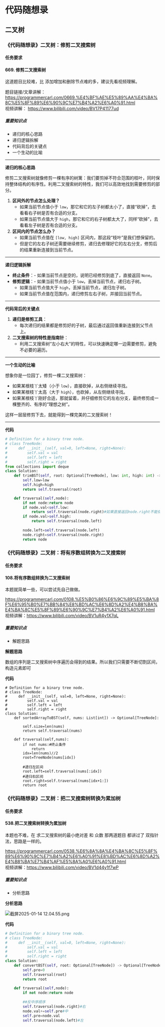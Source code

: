 # 代码随想录
## 二叉树
### 《代码随想录》二叉树：修剪二叉搜索树
#### 任务要求
#### 669. 修剪二叉搜索树

这道题目比较难，比 添加增加和删除节点难的多，建议先看视频理解。

题目链接/文章讲解： https://programmercarl.com/0669.%E4%BF%AE%E5%89%AA%E4%BA%8C%E5%8F%89%E6%90%9C%E7%B4%A2%E6%A0%91.html   
视频讲解： https://www.bilibili.com/video/BV17P41177ud

##### 重要知识点
- 递归的核心思路
- 递归逻辑拆解
- 代码背后的关键点
- 一个生动的比喻

----
**递归的核心思路**

修剪二叉搜索树就像修剪一棵有序的树篱：我们要剪掉不符合范围的枝叶，同时保持整体结构的有序性。利用二叉搜索树的特性，我们可以高效地找到需要修剪的部分。
1. **区间外的节点怎么处理？**
	- 如果当前节点值小于 `low`，那它和它的左子树都太小了，直接“砍掉”，去看看右子树是否有合适的分支。
	- 如果当前节点值大于 `high`，那它和它的右子树都太大了，同样“砍掉”，去看看左子树是否有合适的分支。
2. **区间内的节点怎么办？**
	- 如果当前节点值在 `[low, high]` 区间内，那这段“枝叶”是我们想保留的。
	- 但是它的左右子树还需要继续修剪，递归去修理好它的左右分支，修剪后的结果重新连接到当前节点。

----
**递归逻辑拆解**

- **终止条件**：- 如果当前节点是空的，说明已经修剪到底了，直接返回 `None`。
- **修剪逻辑**：- 如果当前节点值小于 `low`，丢掉当前节点，递归右子树。
	- 如果当前节点值大于 `high`，丢掉当前节点，递归左子树。
	- 如果当前节点值在范围内，递归修剪左右子树，并接回当前节点。

----
**代码背后的关键点**

1. **递归是修剪工具**：
	- 每次递归的结果都是修剪好的子树，最后通过返回值重新连接到父节点上。
2. **二叉搜索树的特性是指南针**：
	- 利用二叉搜索树“左小右大”的特性，可以快速确定哪一边需要修剪，避免不必要的遍历。

----
**一个生动的比喻**

想象你是一位园丁，修剪一棵二叉搜索树：
- 如果某根枝丫太矮（小于 `low`），直接砍掉，从右侧继续寻找。
- 如果某根枝丫太高（大于 `high`），也砍掉，从左侧继续寻找。
- 如果某根枝丫刚好合适，那就留着，并仔细修剪它的左右分支，最终修剪成一棵整齐的、有序的“理想之树”。

这样一层层修剪下去，就能得到一棵完美的二叉搜索树！

---
**代码**
```Python 
# Definition for a binary tree node.
# class TreeNode:
#     def __init__(self, val=0, left=None, right=None):
#         self.val = val
#         self.left = left
#         self.right = right
from collections import deque
class Solution:
    def trimBST(self, root: Optional[TreeNode], low: int, high: int) -> Optional[TreeNode]:
        self.low=low
        self.high=high
        return self.traversal(root)

    def traversal(self,node):
        if not node:return node
        if node.val<self.low:
            return self.traversal(node.right)#如果直接返回node.right不能保证node.right的值就是符合区间要求的，需要一直递归向右寻找。对于大于区间的也是一样的逻辑
        if node.val>self.high:
            return self.traversal(node.left)
        
        node.left=self.traversal(node.left)
        node.right=self.traversal(node.right)
        return node
```

### 《代码随想录》二叉树：将有序数组转换为二叉搜索树
#### 任务要求

#### 108.将有序数组转换为二叉搜索树


本题就简单一些，可以尝试先自己做做。

https://programmercarl.com/0108.%E5%B0%86%E6%9C%89%E5%BA%8F%E6%95%B0%E7%BB%84%E8%BD%AC%E6%8D%A2%E4%B8%BA%E4%BA%8C%E5%8F%89%E6%90%9C%E7%B4%A2%E6%A0%91.html   
视频讲解：https://www.bilibili.com/video/BV1uR4y1X7qL

##### 重要知识点
- 解题思路

**解题思路**

数组的序列是二叉搜索树中序遍历会得到的结果。所以我们只需要不断切割区间，构造元素即可

**代码**

```
# Definition for a binary tree node.
# class TreeNode:
#     def __init__(self, val=0, left=None, right=None):
#         self.val = val
#         self.left = left
#         self.right = right
class Solution:
    def sortedArrayToBST(self, nums: List[int]) -> Optional[TreeNode]:

        self.size=len(nums)
        return self.traversal(nums)

    def traversal(self,nums):
        if not nums:#终止条件
            return 
        idx=len(nums)//2
        root=TreeNode(nums[idx])

        #递归左区间
        root.left=self.traversal(nums[:idx])
        #递归右区间
        root.right=self.traversal(nums[idx+1:])
        return root

```



### 《代码随想录》二叉树：把二叉搜索树转换为累加树
#### 任务要求
#### 538.把二叉搜索树转换为累加树


本题也不难，在 求二叉搜索树的最小绝对差 和 众数 那两道题目 都讲过了 双指针法，思路是一样的。

https://programmercarl.com/0538.%E6%8A%8A%E4%BA%8C%E5%8F%89%E6%90%9C%E7%B4%A2%E6%A0%91%E8%BD%AC%E6%8D%A2%E4%B8%BA%E7%B4%AF%E5%8A%A0%E6%A0%91.html   
视频讲解：https://www.bilibili.com/video/BV1d44y1f7wP

##### 重要知识点
- 分析思路

**分析思路**

![截屏2025-01-14 12.04.55.png](http://cdn.kamacoder.com/678652f1c2841-phpwsVLWZ.png) 

**代码**
```Python 
# Definition for a binary tree node.
# class TreeNode:
#     def __init__(self, val=0, left=None, right=None):
#         self.val = val
#         self.left = left
#         self.right = right
class Solution:
    def convertBST(self, root: Optional[TreeNode]) -> Optional[TreeNode]:
        self.pre=0
        self.traversal(root)
        return root
        
    def traversal(self,node):
        if not node:return node
        
        ##反中序顺序
        self.traversal(node.right)#右
        node.val+=self.pre#中
        self.pre=node.val
        self.traversal(node.left)#左
```


